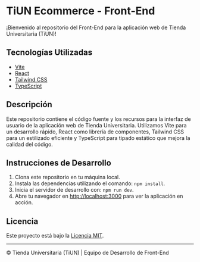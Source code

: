 # TiUN Ecommerce - Front-End

¡Bienvenido al repositorio del Front-End para la aplicación web de Tienda Universitaria (TiUN)!

## Tecnologías Utilizadas

- [Vite](https://vitejs.dev/)
- [React](https://react.dev/learn)
- [Tailwind CSS](https://tailwindcss.com/docs)
- [TypeScript](https://www.typescriptlang.org/docs/)

## Descripción

Este repositorio contiene el código fuente y los recursos para la interfaz de usuario de la aplicación web de Tienda Universitaria. Utilizamos Vite para un desarrollo rápido, React como librería de componentes, Tailwind CSS para un estilizado eficiente y TypeScript para tipado estático que mejora la calidad del código.

## Instrucciones de Desarrollo

1. Clona este repositorio en tu máquina local.
2. Instala las dependencias utilizando el comando: `npm install`.
3. Inicia el servidor de desarrollo con: `npm run dev`.
4. Abre tu navegador en [http://localhost:3000](http://localhost:3000) para ver la aplicación en acción.

## Licencia

Este proyecto está bajo la [Licencia MIT](LICENSE).

---

© Tienda Universitaria (TiUN) | Equipo de Desarrollo de Front-End
